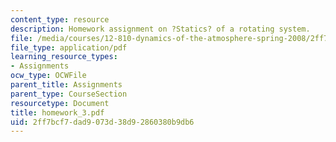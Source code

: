 ```yaml
---
content_type: resource
description: Homework assignment on ?Statics? of a rotating system.
file: /media/courses/12-810-dynamics-of-the-atmosphere-spring-2008/2ff7bcf7dad9073d38d92860380b9db6_homework_3.pdf
file_type: application/pdf
learning_resource_types:
- Assignments
ocw_type: OCWFile
parent_title: Assignments
parent_type: CourseSection
resourcetype: Document
title: homework_3.pdf
uid: 2ff7bcf7-dad9-073d-38d9-2860380b9db6
---
```

